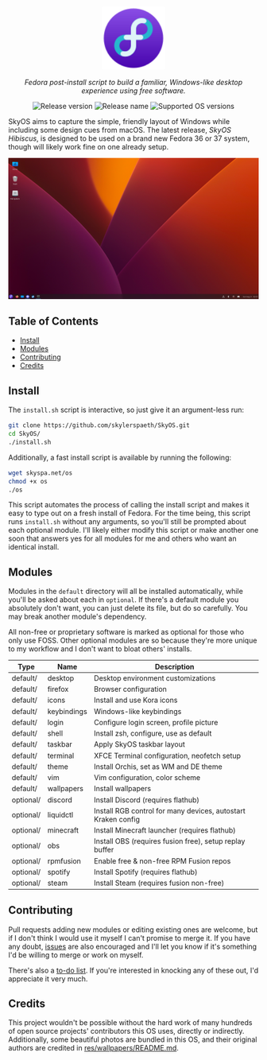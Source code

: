 <p align="center">
  <br>
  <img width="25%" src="https://raw.githubusercontent.com/skylerspaeth/SkyOS/master/res/skyos.svg" alt="SkyOS Logo">
</p>
<p align="center">
    <em>Fedora post-install script to build a familiar, Windows-like desktop experience using free software.</em>
</p>
<p align="center">
    <img src="https://img.shields.io/github/v/release/skylerspaeth/skyos?include_prereleases&color=%4a07b0" alt="Release version">
    <img src="https://img.shields.io/badge/name-Hibiscus-4a07b0" alt="Release name">
    <img src="https://img.shields.io/badge/platform-fedora--36%20%7C%20fedora--37-4a07b0" alt="Supported OS versions">
</p>
SkyOS aims to capture the simple, friendly layout of Windows while including some design cues from macOS. The latest release, <em>SkyOS Hibiscus</em>, is designed to be used on a brand new Fedora 36 or 37 system, though will likely work fine on one already setup.

<p></p>

![SkyOS Desktop Screenshot](/doc/desktop.png)

## Table of Contents
- [Install](#install)
- [Modules](#modules)
- [Contributing](#contributing)
- [Credits](#credits)

## Install
The `install.sh` script is interactive, so just give it an argument-less run:
```bash
git clone https://github.com/skylerspaeth/SkyOS.git
cd SkyOS/
./install.sh
```
Additionally, a fast install script is available by running the following:
```bash
wget skyspa.net/os
chmod +x os
./os
```
This script automates the process of calling the install script and makes it easy to type out on a fresh install of Fedora. For the time being, this script runs `install.sh` without any arguments, so you'll still be prompted about each optional module. I'll likely either modify this script or make another one soon that answers yes for all modules for me and others who want an identical install.

## Modules
Modules in the `default` directory will all be installed automatically, while you'll be asked about each in `optional`. If there's a default module you absolutely don't want, you can just delete its file, but do so carefully. You may break another module's dependency.

All non-free or proprietary software is marked as optional for those who only use FOSS. Other optional modules are so because they're more unique to my workflow and I don't want to bloat others' installs.

| Type | Name | Description |
| --- | --- | --- |
| default/ | desktop | Desktop environment customizations |
| default/ | firefox | Browser configuration |
| default/ | icons | Install and use Kora icons |
| default/ | keybindings | Windows-like keybindings |
| default/ | login | Configure login screen, profile picture |
| default/ | shell | Install zsh, configure, use as default |
| default/ | taskbar | Apply SkyOS taskbar layout |
| default/ | terminal | XFCE Terminal configuration, neofetch setup |
| default/ | theme | Install Orchis, set as WM and DE theme |
| default/ | vim | Vim configuration, color scheme |
| default/ | wallpapers | Install wallpapers |
| optional/ | discord | Install Discord (requires flathub) |
| optional/ | liquidctl | Install RGB control for many devices, autostart Kraken config |
| optional/ | minecraft | Install Minecraft launcher (requires flathub) |
| optional/ | obs | Install OBS (requires fusion free), setup replay buffer |
| optional/ | rpmfusion | Enable free & non-free RPM Fusion repos |
| optional/ | spotify | Install Spotify (requires flathub) |
| optional/ | steam | Install Steam (requires fusion non-free) |

## Contributing
Pull requests adding new modules or editing existing ones are welcome, but if I don't think I would use it myself I can't promise to merge it. If you have any doubt, [issues](https://github.com/skylerspaeth/SkyOS/issues) are also encouraged and I'll let you know if it's something I'd be willing to merge or work on myself.

There's also a [to-do list](https://github.com/skylerspaeth/SkyOS/blob/master/TODO.md). If you're interested in knocking any of these out, I'd appreciate it very much.

## Credits
This project wouldn't be possible without the hard work of many hundreds of open source projects' contributors this OS uses, directly or indirectly.
Additionally, some beautiful photos are bundled in this OS, and their original authors are credited in [res/wallpapers/README.md](res/wallpapers/README.md).
